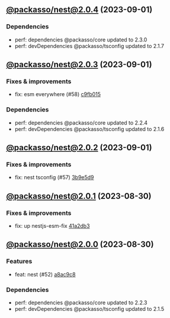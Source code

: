## [@packasso/nest@2.0.4](https://github.com/qiwi/packasso/compare/2023.9.1-packasso.nest.2.0.3-f0...2023.9.1-packasso.nest.2.0.4-f0) (2023-09-01)

### Dependencies
* perf: dependencies @packasso/core updated to 2.3.0
* perf: devDependencies @packasso/tsconfig updated to 2.1.7

## [@packasso/nest@2.0.3](https://github.com/qiwi/packasso/compare/2023.9.1-packasso.nest.2.0.2-f0...2023.9.1-packasso.nest.2.0.3-f0) (2023-09-01)

### Fixes & improvements
* fix: esm everywhere (#58) [c9fb015](https://github.com/qiwi/packasso/commit/c9fb015792587f796dc4b4ffd5a6d1428e52acc7)

### Dependencies
* perf: dependencies @packasso/core updated to 2.2.4
* perf: devDependencies @packasso/tsconfig updated to 2.1.6

## [@packasso/nest@2.0.2](https://github.com/qiwi/packasso/compare/2023.8.30-packasso.nest.2.0.1-f0...2023.9.1-packasso.nest.2.0.2-f0) (2023-09-01)

### Fixes & improvements
* fix: nest tsconfig (#57) [3b9e5d9](https://github.com/qiwi/packasso/commit/3b9e5d999a7bec39380265045f88172aac6bbb33)

## [@packasso/nest@2.0.1](https://github.com/qiwi/packasso/compare/2023.8.30-packasso.nest.2.0.0-f0...2023.8.30-packasso.nest.2.0.1-f0) (2023-08-30)

### Fixes & improvements
* fix: up nestjs-esm-fix [41a2db3](https://github.com/qiwi/packasso/commit/41a2db3084577b4a001dfff053b4b59bcc0918c0)

## [@packasso/nest@2.0.0](https://github.com/qiwi/packasso/compare/undefined...2023.8.30-packasso.nest.2.0.0-f0) (2023-08-30)

### Features
* feat: nest (#52) [a8ac9c8](https://github.com/qiwi/packasso/commit/a8ac9c8adea40651371e8eb3631fc792ba2d234d)

### Dependencies
* perf: dependencies @packasso/core updated to 2.2.3
* perf: devDependencies @packasso/tsconfig updated to 2.1.5

